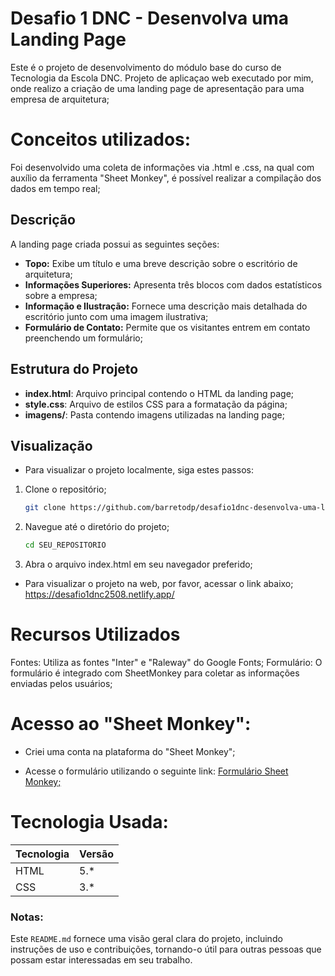 # Desafio 1 DNC - Desenvolva uma Landing Page

Este é o projeto de desenvolvimento do módulo base do curso de Tecnologia da Escola DNC. Projeto de aplicaçao web executado por mim, onde realizo a criação de uma landing page de apresentação para uma empresa de arquitetura;

# Conceitos utilizados:

Foi desenvolvido uma coleta de informações via .html e .css, na qual com auxílio da ferramenta "Sheet Monkey", é possível realizar a compilação dos dados em tempo real;

## Descrição

A landing page criada possui as seguintes seções:

- **Topo:** Exibe um título e uma breve descrição sobre o escritório de arquitetura;
- **Informações Superiores:** Apresenta três blocos com dados estatísticos sobre a empresa;
- **Informação e Ilustração:** Fornece uma descrição mais detalhada do escritório junto com uma imagem ilustrativa;
- **Formulário de Contato:** Permite que os visitantes entrem em contato preenchendo um formulário;

## Estrutura do Projeto

- **index.html**: Arquivo principal contendo o HTML da landing page;
- **style.css**: Arquivo de estilos CSS para a formatação da página;
- **imagens/**: Pasta contendo imagens utilizadas na landing page;

## Visualização

* Para visualizar o projeto localmente, siga estes passos:

1. Clone o repositório;
   ```bash
   git clone https://github.com/barretodp/desafio1dnc-desenvolva-uma-landing-page.git
2. Navegue até o diretório do projeto;
   ```bash
   cd SEU_REPOSITORIO
3. Abra o arquivo index.html em seu navegador preferido;


* Para visualizar o projeto na web, por favor, acessar o link abaixo;
https://desafio1dnc2508.netlify.app/

# Recursos Utilizados
Fontes: Utiliza as fontes "Inter" e "Raleway" do Google Fonts;
Formulário: O formulário é integrado com SheetMonkey para coletar as informações enviadas pelos usuários;

# Acesso ao "Sheet Monkey":

* Criei uma conta na plataforma do "Sheet Monkey";
* <p>
      Acesse o formulário utilizando o seguinte link:
      <a href="https://docs.google.com/spreadsheets/d/1r_jgoYQXfQ6R0Prwz6vKul-Nk-nYtPrOw4fK_S-vCtw/edit?gid=0#gid=0" target="_blank">
          Formulário Sheet Monkey;
      </a>
  </p>

# Tecnologia Usada:

<table>
  <thead>
      <tr>
          <th>Tecnologia</th>
          <th>Versão</th>
      </tr>
  </thead>
  <tbody>
      <tr>
          <td>HTML</td>
          <td>5.*</td>
      </tr>
      <tr>
          <td>CSS</td>
          <td>3.*</td>
      </tr>
    </tbody>
</table>

### Notas:
Este `README.md` fornece uma visão geral clara do projeto, incluindo instruções de uso e contribuições, tornando-o útil para outras pessoas que possam estar interessadas em seu trabalho.
